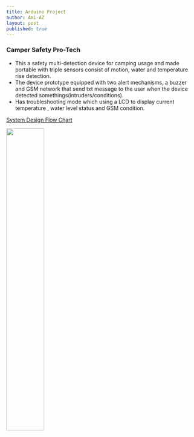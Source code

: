 ```yaml
---
title: Arduino Project
author: Ami-AZ
layout: post
published: true
---
```


<h3>Camper Safety Pro-Tech</h3>

- This a safety multi-detection device for camping usage and made portable with triple sensors consist of motion, water and temperature rise detection. 
- The device prototype equipped with two alert mechanisms, a buzzer and GSM network that send txt message to the user when the device detected somethings(intruders/conditions). 
- Has troubleshooting mode which using a LCD to display current temperature , water level status and GSM condition.

<u>System Design Flow Chart</u>
<span class="image center"><img src="{{ 'assets/images/systemdesign.PNG' | relative_url }}" alt="" /></span>

<span class="image center"><img src="{{ 'assets/images/systemdesign.PNG' | relative_url }}" alt="" alt="" width="100" height="800"  /></span>

<span class="image center"><img src="{{ 'assets/images/troubleshooting.PNG' | relative_url }}" alt="" /></span>

<span class="image center"><img src="{{ 'assets/images/projectcase.PNG' | relative_url }}" alt="" /></span>

<span class="image center"><img src="{{ 'assets/images/wiringcase.PNG' | relative_url }}" alt="" /></span>

